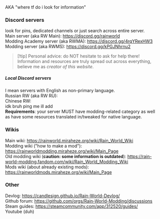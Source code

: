 AKA "where tf do i look for information"

### Discord servers  
look for pins, dedicated channels or just search across entire server.  
Main server (aka RW Main): https://discord.gg/rainworld  
Modding Academy server (aka RWMA): https://discord.gg/4rqYRexHW3  
Modding server (aka RWMS): https://discord.gg/kPGJNhrnu2

> [!tip] Personal advice: do NOT hesitate to ask for help there!  
> Information and resources are truly spread out across everything, believe me as _creator of this website_.  
##### Local Discord servers  
I mean servers with English as non-primary language.  
Russian RW (aka RW RU):  
Chinese RW:  
idk bruh ping me ill add  
**Requirements**: your server MUST have modding-related category as well as have some resources translated in/tweaked for native language. 

### Wikis  
Main wiki: https://rainworld.miraheze.org/wiki/Rain_World_Wiki  
Modding wiki ("how to make a mod"): https://rainworldmodding.miraheze.org/wiki/Main_Page  
Old modding wiki (**caution: some information is outdated**): https://rain-world-modding.fandom.com/wiki/Rain_World_Modding_Wiki  
Mods wiki (about already existing mods): https://rainworldmods.miraheze.org/wiki/Main_Page

### Other  
Devlog: https://candlesign.github.io/Rain-World-Devlog/  
Github forum: https://github.com/orgs/Rain-World-Modding/discussions  
Steam guides: https://steamcommunity.com/app/312520/guides/  
Youtube (duh)  
